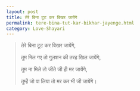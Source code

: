 ```yaml
---
layout: post
title: तेरे बिना टूट कर बिखर जायेंगे
permalink: tere-bina-tut-kar-bikhar-jayenge.html
category: Love-Shayari
---
```

> तेरे बिना टूट कर बिखर जायेंगे,
> 
> तुम मिल गए तो गुलशन की तरह खिल जायेंगे,
> 
> तुम ना मिले तो जीते जी ही मर जायेंगे,
> 
> तुम्हें जो पा लिया तो मर कर भी जी जायेंगे।